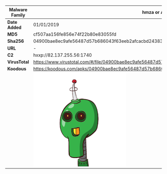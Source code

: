 | Malware Family | hmza or APT-C-27                                             |
| -------------- | ------------------------------------------------------------ |
| **Date Added** | 01/01/2019                                                   |
| **MD5**        | cf507aa156fe856e74f22b80e83055fd                             |
| **Sha256**     | 04900bae8ec9afe56487d57b686043f63eeb2afcacbd24383776d82955b8afc6 |
| **URL**        | -                                                            |
| **C2**         | hxxp://82.137.255.56:1740                                    |
| **VirusTotal** | https://www.virustotal.com/#/file/04900bae8ec9afe56487d57b686043f63eeb2afcacbd24383776d82955b8afc6/detection |
| **Koodous**    | https://koodous.com/apks/04900bae8ec9afe56487d57b686043f63eeb2afcacbd24383776d82955b8afc6 |
|                | ![](../assets/04900bae8ec9afe56487d57b686043f63eeb2afcacbd24383776d82955b8afc6.png) |